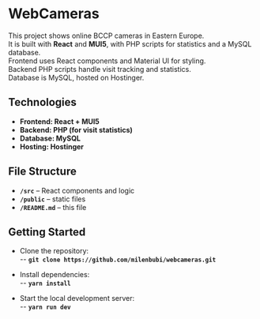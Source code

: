 # WebCameras

This project shows online BCCP cameras in Eastern Europe.  
It is built with **React** and **MUI5**, with PHP scripts for statistics and a MySQL database.  
Frontend uses React components and Material UI for styling.  
Backend PHP scripts handle visit tracking and statistics.  
Database is MySQL, hosted on Hostinger.  

## Technologies

- **Frontend: React + MUI5**
- **Backend: PHP (for visit statistics)**
- **Database: MySQL**
- **Hosting: Hostinger**

## File Structure

- **`/src`** – React components and logic
- **`/public`** – static files
- **`/README.md`** – this file

## Getting Started

- Clone the repository:  
  -- **`git clone https://github.com/milenbubi/webcameras.git`**

- Install dependencies:  
  -- **`yarn install`**

- Start the local development server:  
  -- **`yarn run dev`**
